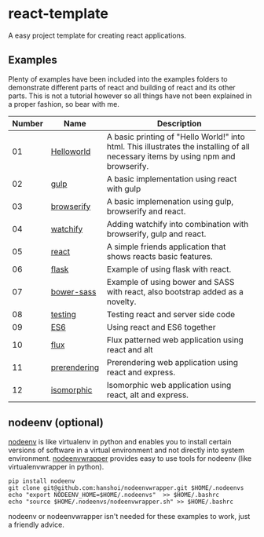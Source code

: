 # react-template
A easy project template for creating react applications.


## Examples
Plenty of examples have been included into the examples folders to demonstrate different parts of react and building of react and its other parts. This is not a tutorial however so all things have not been explained in a proper fashion, so bear with me.

Number|Name|Description
------|----|-----------
01|[Helloworld](https://github.com/hanshoi/react-template/tree/master/examples/helloworld)|A basic printing of "Hello World!" into html. This illustrates the installing of all necessary items by using npm and browserify.
02|[gulp](https://github.com/hanshoi/react-template/tree/master/examples/gulp)|A basic implementation using react with gulp
03|[browserify](https://github.com/hanshoi/react-template/tree/master/examples/browserify)|A basic implemenation using gulp, browserify and react.
04|[watchify](https://github.com/hanshoi/react-template/tree/master/examples/watchify)|Adding watchify into combination with browserify, gulp and react.
05|[react](https://github.com/hanshoi/react-template/tree/master/examples/react)|A simple friends application that shows reacts basic features.
06|[flask](https://github.com/hanshoi/react-template/tree/master/examples/flask)|Example of using flask with react.
07|[bower-sass](https://github.com/hanshoi/react-template/tree/master/examples/bower-sass)|Example of using bower and SASS with react, also bootstrap added as a novelty.
08|[testing](https://github.com/hanshoi/react-template/tree/master/examples/testing)|Testing react and server side code
09|[ES6](https://github.com/hanshoi/react-template/tree/master/examples/es6)|Using react and ES6 together
10|[flux](https://github.com/hanshoi/react-template/tree/master/examples/flux)|Flux patterned web application using react and alt
11|[prerendering](https://github.com/hanshoi/react-template/tree/master/examples/prerendering)|Prerendering web application using react and express.
12|[isomorphic](https://github.com/hanshoi/react-template/tree/master/examples/isomorphic)|Isomorphic web application using react, alt and express.

## nodeenv (optional)
[nodeenv](https://github.com/ekalinin/nodeenv) is like virtualenv in python and enables you to install certain versions of software in a virtual environment and not
directly into system environment. [nodeenvwrapper](https://github.com/hanshoi/nodeenvwrapper) provides easy to use tools for nodeenv (like virtualenvwrapper in python).

```
pip install nodeenv
git clone git@github.com:hanshoi/nodeenvwrapper.git $HOME/.nodeenvs
echo "export NODEENV_HOME=$HOME/.nodeenvs"  >> $HOME/.bashrc
echo "source $HOME/.nodeenvs/nodeenvwrapper.sh" >> $HOME/.bashrc
```

nodeenv or nodeenvwrapper isn't needed for these examples to work, just a friendly advice.
